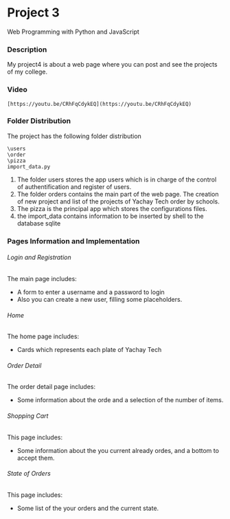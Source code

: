 # Project 3
Web Programming with Python and JavaScript

### Description
My project4 is about a web page where you can post and see the projects of my college.

### Video

```
[https://youtu.be/CRhFqCdykEQ](https://youtu.be/CRhFqCdykEQ)
```

### Folder Distribution

The project has the following folder distribution    

```
\users
\order
\pizza
import_data.py

```

1. The folder users stores the app users which is in charge of the control of authentification and register of users.
2. The folder orders contains the main part of the web page. The creation of new project and list of the projects of Yachay Tech order by schools.
3. The pizza is the principal app which stores the configurations files.
4. the import_data contains information to be inserted by shell to the database sqlite 

### Pages Information and Implementation

###### Login and Registration

The main page includes:
- A form to enter a username and a password to login
- Also you can create a new user, filling some placeholders.

###### Home

The home page includes:
- Cards which represents each plate of Yachay Tech

###### Order Detail

The order detail page includes:
- Some information about the orde and a selection of the number of items.

###### Shopping Cart

This page includes:
- Some information about the you current already ordes, and a bottom to accept them.

###### State of Orders

This page includes:
- Some list of the your orders and the current state.
